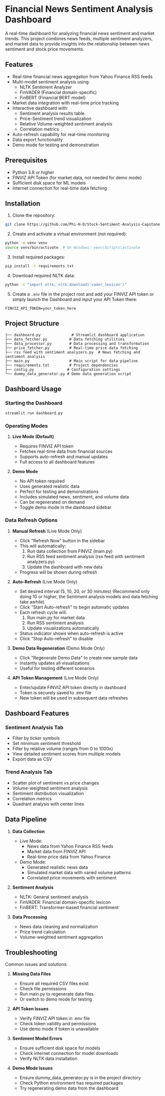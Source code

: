 # Financial News Sentiment Analysis Dashboard

A real-time dashboard for analyzing financial news sentiment and market trends. This project combines news feeds, multiple sentiment analyzers, and market data to provide insights into the relationship between news sentiment and stock price movements.

## Features

- Real-time financial news aggregation from Yahoo Finance RSS feeds
- Multi-model sentiment analysis using:
  - NLTK Sentiment Analyzer
  - FinVADER (Financial domain-specific)
  - FinBERT (Financial BERT model)
- Market data integration with real-time price tracking
- Interactive dashboard with:
  - Sentiment analysis results table
  - Price-Sentiment trend visualization
  - Relative Volume-weighted sentiment analysis
  - Correlation metrics
- Auto-refresh capability for real-time monitoring
- Data export functionality
- Demo mode for testing and demonstration

## Prerequisites

- Python 3.8 or higher
- FINVIZ API Token (for market data, not needed for demo mode)
- Sufficient disk space for ML models
- Internet connection for real-time data fetching

## Installation

1. Clone the repository:
```bash
git clone https://github.com/Phi-H-D/Stock-Sentiment-Analysis-Capstone
```

2. Create and activate a virtual environment (not required):
```bash
python -m venv venv
source venv/bin/activate  # On Windows: venv\Scripts\activate
```

3. Install required packages:
```bash
pip install -r requirements.txt
```

4. Download required NLTK data:
```bash
python -c "import nltk; nltk.download('vader_lexicon')"
```

5. Create a `.env` file in the project root and add your FINVIZ API token or simply launch the Dashboard and input your API Token there:
```
FINVIZ_API_TOKEN=your_token_here
```

## Project Structure

```
├── dashboard.py              # Streamlit dashboard application
├── data_fetcher.py          # Data fetching utilities
├── data_processor.py        # Data processing and transformation
├── price_fetcher.py         # Real-time price data fetching
├── rss feed with sentiment analyzers.py  # News fetching and sentiment analysis
├── main.py                  # Main script for data pipeline
├── requirements.txt         # Project dependencies
├── config.py               # Configuration settings
└── dummy_data_generator.py # Demo data generation script
```

## Dashboard Usage

### Starting the Dashboard
```bash
streamlit run dashboard.py
```

### Operating Modes

1. **Live Mode (Default)**
   - Requires FINVIZ API token
   - Fetches real-time data from financial sources
   - Supports auto-refresh and manual updates
   - Full access to all dashboard features

2. **Demo Mode**
   - No API token required
   - Uses generated realistic data
   - Perfect for testing and demonstrations
   - Includes simulated news, sentiment, and volume data
   - Can be regenerated on demand
   - Toggle demo mode in the dashboard sidebar

### Data Refresh Options

1. **Manual Refresh** (Live Mode Only)
   - Click "Refresh Now" button in the sidebar
   - This will automatically:
     1. Run data collection from FINVIZ (main.py)
     2. Run RSS feed sentiment analysis (rss feed with sentiment analyzers.py)
     3. Update the dashboard with new data
   - Progress will be shown during refresh

2. **Auto-Refresh** (Live Mode Only)
   - Set desired interval (5, 10, 20, or 30 minutes) (Recommend only doing 10 or higher, the Sentiment analysis models and data fetching take awhile)
   - Click "Start Auto-refresh" to begin automatic updates
   - Each refresh cycle will:
     1. Run main.py for market data
     2. Run RSS sentiment analysis
     3. Update visualizations automatically
   - Status indicator shows when auto-refresh is active
   - Click "Stop Auto-refresh" to disable

3. **Demo Data Regeneration** (Demo Mode Only)
   - Click "Regenerate Demo Data" to create new sample data
   - Instantly updates all visualizations
   - Useful for testing different scenarios

4. **API Token Management** (Live Mode Only)
   - Enter/update FINVIZ API token directly in dashboard
   - Token is securely saved to .env file
   - New token will be used in subsequent data refreshes

## Dashboard Features

### Sentiment Analysis Tab
- Filter by ticker symbols
- Set minimum sentiment threshold
- Filter by relative volume (ranges from 0 to 1000x)
- View detailed sentiment scores from multiple models
- Export data as CSV

### Trend Analysis Tab
- Scatter plot of sentiment vs price changes
- Volume-weighted sentiment analysis
- Sentiment distribution visualization
- Correlation metrics
- Quadrant analysis with center lines

## Data Pipeline

1. **Data Collection**
   - Live Mode:
     - News data from Yahoo Finance RSS feeds
     - Market data from FINVIZ API
     - Real-time price data from Yahoo Finance
   - Demo Mode:
     - Generated realistic news data
     - Simulated market data with varied volume patterns
     - Correlated price movements with sentiment

2. **Sentiment Analysis**
   - NLTK: General sentiment analysis
   - FinVADER: Financial domain-specific lexicon
   - FinBERT: Transformer-based financial sentiment

3. **Data Processing**
   - News data cleaning and normalization
   - Price trend calculation
   - Volume-weighted sentiment aggregation

## Troubleshooting

Common issues and solutions:

1. **Missing Data Files**
   - Ensure all required CSV files exist
   - Check file permissions
   - Run main.py to regenerate data files
   - Or switch to demo mode for testing

2. **API Token Issues**
   - Verify FINVIZ API token in .env file
   - Check token validity and permissions
   - Use demo mode if token is unavailable

3. **Sentiment Model Errors**
   - Ensure sufficient disk space for models
   - Check internet connection for model downloads
   - Verify NLTK data installation

4. **Demo Mode Issues**
   - Ensure dummy_data_generator.py is in the project directory
   - Check Python environment has required packages
   - Try regenerating demo data from the dashboard
